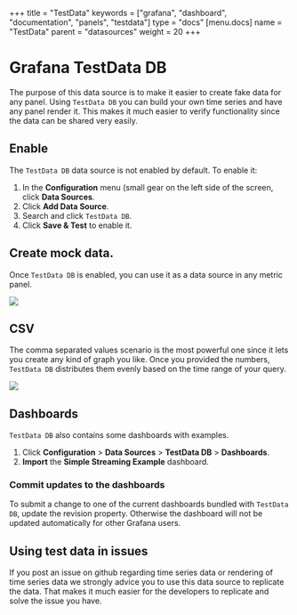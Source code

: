 +++
title = "TestData"
keywords = ["grafana", "dashboard", "documentation", "panels", "testdata"]
type = "docs"
[menu.docs]
name = "TestData"
parent = "datasources"
weight = 20
+++


# Grafana TestData DB

The purpose of this data source is to make it easier to create fake data for any panel.
Using `TestData DB` you can build your own time series and have any panel render it.
This makes it much easier to verify functionality since the data can be shared very easily.

## Enable

The `TestData DB` data source is not enabled by default. To enable it: 

1. In the **Configuration** menu (small gear on the left side of the screen, click **Data Sources**. 
2. Click **Add Data Source**.
3. Search and click `TestData DB`.
4. Click **Save & Test** to enable it.

## Create mock data.

Once `TestData DB` is enabled, you can use it as a data source in any metric panel.

![](/img/docs/v41/test_data_add.png)

## CSV

The comma separated values scenario is the most powerful one since it lets you create any kind of graph you like.
Once you provided the numbers, `TestData DB` distributes them evenly based on the time range of your query.

![](/img/docs/v41/test_data_csv_example.png)

## Dashboards

`TestData DB` also contains some dashboards with examples. 
1. Click **Configuration** > **Data Sources** > **TestData DB** > **Dashboards**.
1. **Import** the **Simple Streaming Example** dashboard.

### Commit updates to the dashboards

To submit a change to one of the current dashboards bundled with `TestData DB`, update the revision property.
Otherwise the dashboard will not be updated automatically for other Grafana users.

## Using test data in issues

If you post an issue on github regarding time series data or rendering of time series data we strongly advice you to use this data source to replicate the data.
That makes it much easier for the developers to replicate and solve the issue you have.
